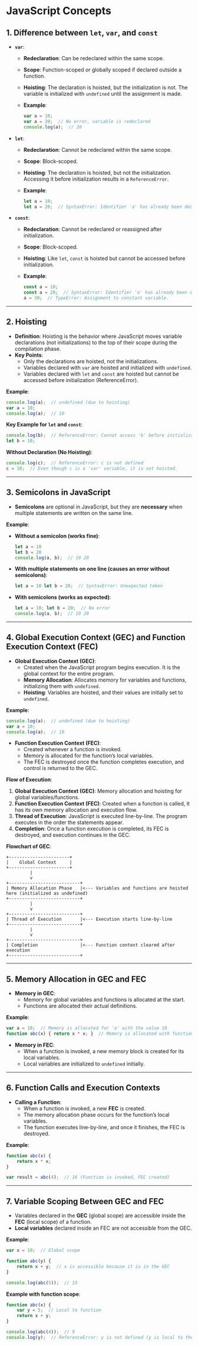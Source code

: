 
# JavaScript Concepts

## 1. Difference between `let`, `var`, and `const`

- **`var`**:
  - **Redeclaration**: Can be redeclared within the same scope.
  - **Scope**: Function-scoped or globally scoped if declared outside a function.
  - **Hoisting**: The declaration is hoisted, but the initialization is not. The variable is initialized with `undefined` until the assignment is made.
  - **Example**:

    ```javascript
    var a = 10;
    var a = 20;  // No error, variable is redeclared
    console.log(a);  // 20
    ```

- **`let`**:
  - **Redeclaration**: Cannot be redeclared within the same scope.
  - **Scope**: Block-scoped.
  - **Hoisting**: The declaration is hoisted, but not the initialization. Accessing it before initialization results in a `ReferenceError`.
  - **Example**:

    ```javascript
    let a = 10;
    let a = 20;  // SyntaxError: Identifier 'a' has already been declared
    ```

- **`const`**:
  - **Redeclaration**: Cannot be redeclared or reassigned after initialization.
  - **Scope**: Block-scoped.
  - **Hoisting**: Like `let`, `const` is hoisted but cannot be accessed before initialization.
  - **Example**:

    ```javascript
    const a = 10;
    const a = 20;  // SyntaxError: Identifier 'a' has already been declared
    a = 30;  // TypeError: Assignment to constant variable.
    ```

---

## 2. Hoisting

- **Definition**: Hoisting is the behavior where JavaScript moves variable declarations (not initializations) to the top of their scope during the compilation phase.
- **Key Points**:
  - Only the declarations are hoisted, not the initializations.
  - Variables declared with `var` are hoisted and initialized with `undefined`.
  - Variables declared with `let` and `const` are hoisted but cannot be accessed before initialization (ReferenceError).

**Example**:

```javascript
console.log(a);  // undefined (due to hoisting)
var a = 10;
console.log(a);  // 10
```

**Key Example for `let` and `const`**:

```javascript
console.log(b);  // ReferenceError: Cannot access 'b' before initialization
let b = 10;
```

**Without Declaration (No Hoisting)**:

```javascript
console.log(c);  // ReferenceError: c is not defined
c = 10;  // Even though c is a 'var' variable, it is not hoisted.
```

---

## 3. Semicolons in JavaScript

- **Semicolons** are optional in JavaScript, but they are **necessary** when multiple statements are written on the same line.

**Example**:

- **Without a semicolon (works fine)**:

  ```javascript
  let a = 10
  let b = 20
  console.log(a, b);  // 10 20
  ```

- **With multiple statements on one line (causes an error without semicolons)**:

  ```javascript
  let a = 10 let b = 20;  // SyntaxError: Unexpected token
  ```

- **With semicolons (works as expected)**:

  ```javascript
  let a = 10; let b = 20;  // No error
  console.log(a, b);  // 10 20
  ```

---

## 4. Global Execution Context (GEC) and Function Execution Context (FEC)

- **Global Execution Context (GEC)**:
  - Created when the JavaScript program begins execution. It is the global context for the entire program.
  - **Memory Allocation**: Allocates memory for variables and functions, initializing them with `undefined`.
  - **Hoisting**: Variables are hoisted, and their values are initially set to `undefined`.

**Example**:

```javascript
console.log(a);  // undefined (due to hoisting)
var a = 10;
console.log(a);  // 10
```

- **Function Execution Context (FEC)**:
  - Created whenever a function is invoked.
  - Memory is allocated for the function’s local variables.
  - The FEC is destroyed once the function completes execution, and control is returned to the GEC.

**Flow of Execution**:

1. **Global Execution Context (GEC)**: Memory allocation and hoisting for global variables/functions.
2. **Function Execution Context (FEC)**: Created when a function is called, it has its own memory allocation and execution flow.
3. **Thread of Execution**: JavaScript is executed line-by-line. The program executes in the order the statements appear.
4. **Completion**: Once a function execution is completed, its FEC is destroyed, and execution continues in the GEC.

**Flowchart of GEC**:

```plaintext
+-----------------------+
|    Global Context     |
+-----------------------+
         |
         v
+---------------------------+
| Memory Allocation Phase   |<--- Variables and functions are hoisted here (initialized as undefined)
+---------------------------+
         |
         v
+---------------------------+
| Thread of Execution       |<--- Execution starts line-by-line
+---------------------------+
         |
         v
+---------------------------+
| Completion                |<--- Function context cleared after execution
+---------------------------+
```

---

## 5. Memory Allocation in GEC and FEC

- **Memory in GEC**:
  - Memory for global variables and functions is allocated at the start.
  - Functions are allocated their actual definitions.

**Example**:

```javascript
var a = 10;  // Memory is allocated for 'a' with the value 10
function abc(x) { return x * x; }  // Memory is allocated with function definition
```

- **Memory in FEC**:
  - When a function is invoked, a new memory block is created for its local variables.
  - Local variables are initialized to `undefined` initially.

---

## 6. Function Calls and Execution Contexts

- **Calling a Function**:
  - When a function is invoked, a new **FEC** is created.
  - The memory allocation phase occurs for the function’s local variables.
  - The function executes line-by-line, and once it finishes, the FEC is destroyed.

**Example**:

```javascript
function abc(x) {
    return x * x;
}

var result = abc(4);  // 16 (Function is invoked, FEC created)
```

---

## 7. Variable Scoping Between GEC and FEC

- Variables declared in the **GEC** (global scope) are accessible inside the **FEC** (local scope) of a function.
- **Local variables** declared inside an FEC are not accessible from the GEC.

**Example**:

```javascript
var x = 10;  // Global scope

function abc(y) {
    return x + y;  // x is accessible because it is in the GEC
}

console.log(abc(5));  // 15
```

**Example with function scope**:

```javascript
function abc(x) {
    var y = 5;  // Local to function
    return x + y;
}

console.log(abc(4));  // 9
console.log(y);  // ReferenceError: y is not defined (y is local to the function)
```

